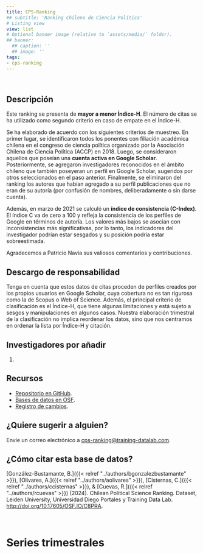 ```yaml
---
title: CPS-Ranking
## subtitle: 'Ranking Chileno de Ciencia Política'
# Listing view
view: list
# Optional banner image (relative to `assets/media/` folder).
## banner:
  ## caption: ''
  ## image: ''
tags:
- cps-ranking
---
```


<br>

<h2>Descripción</h2>

Este ranking se presenta de **mayor a menor Índice-H**. El número de citas se ha utilizado como segundo criterio en caso de empate en el Índice-H.

Se ha elaborado de acuerdo con los siguientes criterios de muestreo. En primer lugar, se identificaron todos los ponentes con filiación académica chilena en el congreso de ciencia política organizado por la Asociación Chilena de Ciencia Política (ACCP) en 2018. Luego, se consideraron aquellos que poseían una <i class="ai ai-google-scholar"></i> **cuenta activa en Google Scholar**. Posteriormente, se agregaron investigadores reconocidos en el ámbito chileno que también poseyeran un perfil en Google Scholar, sugeridos por otros seleccionados en el paso anterior. Finalmente, se eliminaron del ranking los autores que habían agregado a su perfil publicaciones que no eran de su autoría (por confusión de nombres, deliberadamente o sin darse cuenta).

Además, en marzo de 2021 se calculó un **índice de consistencia (C-Index)**. El índice C va de cero a 100 y refleja la consistencia de los perfiles de Google en términos de autoría. Los valores más bajos se asocian con inconsistencias más significativas, por lo tanto, los indicadores del investigador podrían estar sesgados y su posición podría estar sobreestimada.

Agradecemos a Patricio Navia sus valiosos comentarios y contribuciones.

<h2>Descargo de responsabilidad</h2>

Tenga en cuenta que estos datos de citas proceden de perfiles creados por los propios usuarios en Google Scholar, cuya cobertura no es tan rigurosa como la de Scopus o Web of Science. Además, el principal criterio de clasificación es el Índice-H, que tiene algunas limitaciones y está sujeto a sesgos y manipulaciones en algunos casos. Nuestra elaboración trimestral de la clasificación no implica reordenar los datos, sino que nos centramos en ordenar la lista por Índice-H y citación.

<h2>Investigadores por añadir</h2>

1. 

<h2>Recursos</h2>

* [Repositorio en GitHub](https://github.com/bgonzalezbustamante/CPS-Ranking).
* [Bases de datos en OSF](http://doi.org/10.17605/OSF.IO/C8PRA).
* [Registro de cambios](https://github.com/bgonzalezbustamante/CPS-Ranking/blob/master/CHANGELOG.md).

<h2>¿Quiere sugerir a alguien?</h2>

<i class="fas fa-envelope"></i> Envíe un correo electrónico a cps-ranking@training-datalab.com.

<h2>¿Cómo citar esta base de datos?</h2>

[González-Bustamante, B.]({{< relref "../authors/bgonzalezbustamante" >}}), [Olivares, A.]({{< relref "../authors/aolivares" >}}), [Cisternas, C.]({{< relref "../authors/ccisternas" >}}), & [Cuevas, R.]({{< relref "../authors/rcuevas" >}}) (2024). Chilean Political Science Ranking. Dataset, Leiden University, Universidad Diego Portales y Training Data Lab. http://doi.org/10.17605/OSF.IO/C8PRA.

<br>

<h1>Series trimestrales</h1>

<br>
